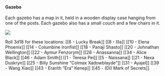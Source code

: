 #### Gazebo

Each gazebo has a map in it, held in a wooden display case hanging from one of the posts. Each gazebo also has a small couch and a few chairs in it.

  

![](https://lh3.googleusercontent.com/ek_S8Jp54PntK430XnweTnUJPGhcanom8BBx9QQGGVOiWR5nKAoG2fMI87TMekVV5A3MM2HK_flPDcxlW8kHyiwFHIW5xE_kAiXkSQXfkGqIc1xBskCErD_-ECIMkskBoVGt4LU2)

  

Roll 3d18 for these locations:
[[6 - Lucky Break]]
[[8 - Illa]]
[[10 - Elena Phoenix]]
[[14 - Columbine Ironfist]]
[[18 - Panaji Shasto]]
[[20 - Johnathan Wellington]]
[[22 - Aymur Fenzorym]]
[[28 - Anassanna]]
[[34 - Alice Black]]
[[46 - Adam Smith]]
[[1 - Teresa Pei]]
[[5 - Naissana]]
[[21 - Nexa Duskryn]]
[[25 - Billy Sunshine “Colmax Xadowblayde”]]
[[31 - Ayajel]]
[[39 - Wang Xiao]]
[[43 - Erarith “Era” Kenep]]
[[45 - (Di) Mark of Secrets]]
    
